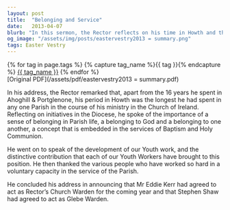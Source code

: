 ```yaml
---
layout: post
title:  "Belonging and Service"
date:   2013-04-07
blurb: "In this sermon, the Rector reflects on his time in Howth and the importance of a sense of belonging in Parish life. He discusses the development of youth work and the contributions of various youth workers. He concludes by announcing new appointments within the Parish."
og_image: "/assets/img/posts/eastervestry2013 = summary.png"
tags: Easter Vestry
---    
```

<div class="tag-pills">
  {% for tag in page.tags %}
    {% capture tag_name %}{{ tag }}{% endcapture %}
    <a href="{{ site.baseurl }}/tag/{{ tag_name }}" class="tag-pill">{{ tag_name }}</a>
  {% endfor %}
</div>
[Original PDF](/assets/pdf/eastervestry2013 = summary.pdf)

In his address, the Rector remarked that, apart from the 16 years he spent in Ahoghill & Portglenone, his period in Howth was the longest he had spent in any one Parish in the course of his ministry in the Church of Ireland. Reflecting on initiatives in the Diocese, he spoke of the importance of a sense of belonging in Parish life, a belonging to God and a belonging to one another, a concept that is embedded in the services of Baptism and Holy Communion.

He went on to speak of the development of our Youth work, and the distinctive contribution that each of our Youth Workers have brought to this position. He then thanked the various people who have worked so hard in a voluntary capacity in the service of the Parish.

He concluded his address in announcing that Mr Eddie Kerr had agreed to act as Rector’s Church Warden for the coming year and that Stephen Shaw had agreed to act as Glebe Warden.
